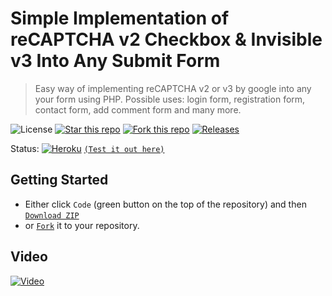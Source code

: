 # Simple Implementation of reCAPTCHA v2 Checkbox & Invisible v3 Into Any Submit Form
> Easy way of implementing reCAPTCHA v2 or v3 by google into any your form using PHP. Possible uses: login form, registration form, contact form, add comment form and many more.

![License](https://img.shields.io/npm/l/css-star-rating.svg) 
[![Star this repo](https://badgen.net/github/stars/blank-yt/Simple-Implementation-of-reCAPTCHA-v2-Checkbox-Into-Any-Submit-Form)](https://github.com/blank-yt/Simple-Implementation-of-reCAPTCHA-v2-Checkbox-Into-Any-Submit-Form/stargazers/)
[![Fork this repo](https://badgen.net/github/forks/blank-yt/Simple-Implementation-of-reCAPTCHA-v2-Checkbox-Into-Any-Submit-Form)](https://github.com/blank-yt/Simple-Implementation-of-reCAPTCHA-v2-Checkbox-Into-Any-Submit-Form/fork/)
[![Releases](https://img.shields.io/github/downloads/blank-yt/Simple-Implementation-of-reCAPTCHA-v2-Checkbox-Into-Any-Submit-Form/total.svg)](https://github.com/blank-yt/Simple-Implementation-of-reCAPTCHA-v2-Checkbox-Into-Any-Submit-Form/archive/refs/tags/Release.zip)

Status: [![Heroku](https://pyheroku-badge.herokuapp.com/?app=recaptcha-v2-blank&style=flat)](https://recaptcha-v2-blank.herokuapp.com/) [`(Test it out here)`](https://recaptcha-v2-blank.herokuapp.com/)

## Getting Started
- Either click `Code` (green button on the top of the repository) and then [`Download ZIP`](https://github.com/blank-yt/Simple-Implementation-of-reCAPTCHA-v2-Checkbox-Into-Any-Submit-Form/archive/refs/tags/Release.zip)
- or [`Fork`](https://github.com/blank-yt/Simple-Implementation-of-reCAPTCHA-v2-Checkbox-Into-Any-Submit-Form/fork) it to your repository.

## Video
[![Video](https://img.youtube.com/vi/5W3dzlxgy3o/0.jpg)](https://www.youtube.com/watch?v=5W3dzlxgy3o)
